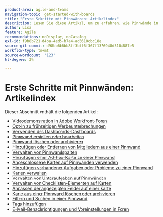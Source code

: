 ```yaml
---
product-area: agile-and-teams
navigation-topic: get-started-with-boards
title: "Erste Schritte mit Pinnwänden: Artikelindex"
description: Lesen Sie diese Artikel, um zu erfahren, wie Pinnwände in Workfront verwendet werden.
author: Lisa
feature: Agile
recommendations: noDisplay, noCatalog
exl-id: f9b8b721-d4ba-4ed5-b7a4-ad3610cbc18e
source-git-commit: d98bb6b6bb8ff3bff6f367f1376948d5104887e5
workflow-type: tm+mt
source-wordcount: '123'
ht-degree: 2%

---
```


# Erste Schritte mit Pinnwänden: Artikelindex

<!-- Audited: 12/2023 -->

Dieser Abschnitt enthält die folgenden Artikel:

* [Videodemonstration in Adobe Workfront-Foren](/help/quicksilver/agile/get-started-with-boards/boards-video-demonstrations.md)
* [Opt-in zu frühzeitigen Werbeunterbrechungen](../../agile/get-started-with-boards/boards-early-feature-opt-in.md)
* [Verwenden des Dashboards-Dashboards](../../agile/get-started-with-boards/use-boards-page.md)
* [Pinnwand erstellen oder bearbeiten](../../agile/get-started-with-boards/create-edit-board.md)
* [Pinnwand löschen oder archivieren](/help/quicksilver/agile/get-started-with-boards/delete-archive-board.md)
* [Hinzufügen oder Entfernen von Mitgliedern aus einer Pinnwand](../../agile/get-started-with-boards/add-members-to-board.md)
* [Verwalten von Pinnwandspalten](../../agile/get-started-with-boards/manage-board-columns.md)
* [Hinzufügen einer Ad-hoc-Karte zu einer Pinnwand](../../agile/get-started-with-boards/add-card-to-board.md)
* [Angeschlossene Karten auf Pinnwänden verwenden](/help/quicksilver/agile/get-started-with-boards/connected-cards.md)
* [Hinzufügen vorhandener Aufgaben oder Probleme zu einer Pinnwand](/help/quicksilver/agile/get-started-with-boards/add-card-from-list-to-board.md)
* [Karten verwalten](../../agile/get-started-with-boards/move-board-items.md)
* [Verwalten von Unteraufgaben auf Pinnwänden](/help/quicksilver/agile/get-started-with-boards/manage-subtasks-on-boards.md)
* [Verwalten von Checklisten-Elementen auf Karten](/help/quicksilver/agile/get-started-with-boards/manage-checklist-items.md)
* [Anpassen der angezeigten Felder auf einer Karte](/help/quicksilver/agile/get-started-with-boards/customize-fields-on-card.md)
* [Karte aus einer Pinnwand löschen oder archivieren](../../agile/get-started-with-boards/delete-board-items.md)
* [Filtern und Suchen in einer Pinnwand](../../agile/get-started-with-boards/filter-search-in-board.md)
* [Tags hinzufügen](../../agile/get-started-with-boards/add-tags.md)
* [E-Mail-Benachrichtigungen und Voreinstellungen in Foren](/help/quicksilver/agile/get-started-with-boards/boards-emails.md)
